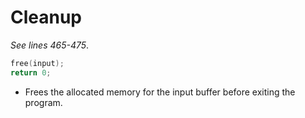 # Cleanup
*See lines 465-475*.

```c
free(input);
return 0;
```

- Frees the allocated memory for the input buffer before exiting the program.